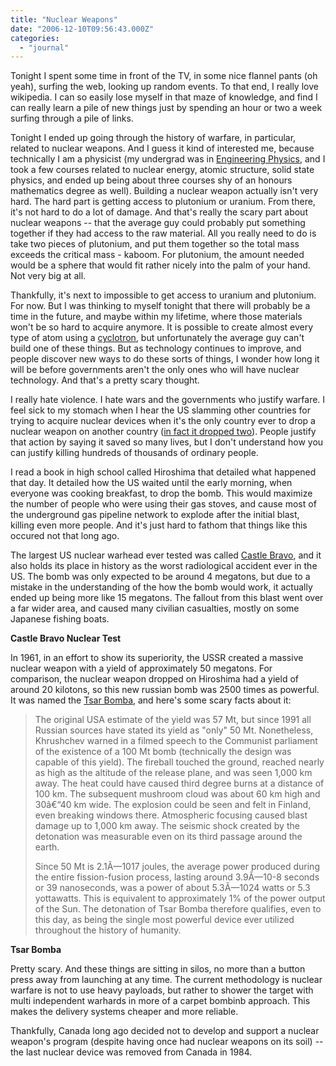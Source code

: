 ```yaml
---
title: "Nuclear Weapons"
date: "2006-12-10T09:56:43.000Z"
categories: 
  - "journal"
---
```


Tonight I spent some time in front of the TV, in some nice flannel pants (oh yeah), surfing the web, looking up random events. To that end, I really love wikipedia. I can so easily lose myself in that maze of knowledge, and find I can really learn a pile of new things just by spending an hour or two a week surfing through a pile of links.

Tonight I ended up going through the history of warfare, in particular, related to nuclear weapons. And I guess it kind of interested me, because technically I am a physicist (my undergrad was in [Engineering Physics](http://en.wikipedia.org/wiki/Engineering_physics), and I took a few courses related to nuclear energy, atomic structure, solid state physics, and ended up being about three courses shy of an honours mathematics degree as well). Building a nuclear weapon actually isn't very hard. The hard part is getting access to plutonium or uranium. From there, it's not hard to do a lot of damage. And that's really the scary part about nuclear weapons -- that the average guy could probably put something together if they had access to the raw material. All you really need to do is take two pieces of plutonium, and put them together so the total mass exceeds the critical mass - kaboom. For plutonium, the amount needed would be a sphere that would fit rather nicely into the palm of your hand. Not very big at all.

Thankfully, it's next to impossible to get access to uranium and plutonium. For now. But I was thinking to myself tonight that there will probably be a time in the future, and maybe within my lifetime, where those materials won't be so hard to acquire anymore. It is possible to create almost every type of atom using a [cyclotron](http://en.wikipedia.org/wiki/Cyclotron), but unfortunately the average guy can't build one of these things. But as technology continues to improve, and people discover new ways to do these sorts of things, I wonder how long it will be before governments aren't the only ones who will have nuclear technology. And that's a pretty scary thought.

I really hate violence. I hate wars and the governments who justify warfare. I feel sick to my stomach when I hear the US slamming other countries for trying to acquire nuclear devices when it's the only country ever to drop a nuclear weapon on another country ([in fact it dropped two](http://en.wikipedia.org/wiki/Atomic_bombings_of_Hiroshima_and_Nagasaki)). People justify that action by saying it saved so many lives, but I don't understand how you can justify killing hundreds of thousands of ordinary people.

I read a book in high school called Hiroshima that detailed what happened that day. It detailed how the US waited until the early morning, when everyone was cooking breakfast, to drop the bomb. This would maximize the number of people who were using their gas stoves, and cause most of the underground gas pipeline network to explode after the initial blast, killing even more people. And it's just hard to fathom that things like this occured not that long ago.

The largest US nuclear warhead ever tested was called [Castle Bravo](http://en.wikipedia.org/wiki/Castle_Bravo), and it also holds its place in history as the worst radiological accident ever in the US. The bomb was only expected to be around 4 megatons, but due to a mistake in the understanding of the how the bomb would work, it actually ended up being more like 15 megatons. The fallout from this blast went over a far wider area, and caused many civilian casualties, mostly on some Japanese fishing boats.

 **Castle Bravo Nuclear Test**

In 1961, in an effort to show its superiority, the USSR created a massive nuclear weapon with a yield of approximately 50 megatons. For comparison, the nuclear weapon dropped on Hiroshima had a yield of around 20 kilotons, so this new russian bomb was 2500 times as powerful. It was named the [Tsar Bomba](http://en.wikipedia.org/wiki/Tsar_Bomba), and here's some scary facts about it:

> The original USA estimate of the yield was 57 Mt, but since 1991 all Russian sources have stated its yield as "only" 50 Mt. Nonetheless, Khrushchev warned in a filmed speech to the Communist parliament of the existence of a 100 Mt bomb (technically the design was capable of this yield). The fireball touched the ground, reached nearly as high as the altitude of the release plane, and was seen 1,000 km away. The heat could have caused third degree burns at a distance of 100 km. The subsequent mushroom cloud was about 60 km high and 30â€“40 km wide. The explosion could be seen and felt in Finland, even breaking windows there. Atmospheric focusing caused blast damage up to 1,000 km away. The seismic shock created by the detonation was measurable even on its third passage around the earth.
> 
> Since 50 Mt is 2.1Ã—1017 joules, the average power produced during the entire fission-fusion process, lasting around 3.9Ã—10-8 seconds or 39 nanoseconds, was a power of about 5.3Ã—1024 watts or 5.3 yottawatts. This is equivalent to approximately 1% of the power output of the Sun. The detonation of Tsar Bomba therefore qualifies, even to this day, as being the single most powerful device ever utilized throughout the history of humanity.

 **Tsar Bomba**

Pretty scary. And these things are sitting in silos, no more than a button press away from launching at any time. The current methodology is nuclear warfare is not to use heavy payloads, but rather to shower the target with multi independent warhards in more of a carpet bombinb approach. This makes the delivery systems cheaper and more reliable.

Thankfully, Canada long ago decided not to develop and support a nuclear weapon's program (despite having once had nuclear weapons on its soil) -- the last nuclear device was removed from Canada in 1984.
